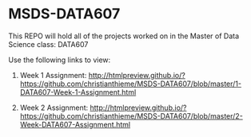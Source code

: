 # MSDS-DATA607
This REPO will hold all of the projects worked on in the Master of Data Science class: DATA607

Use the following links to view: 

1. Week 1 Assignment: 
http://htmlpreview.github.io/?https://github.com/christianthieme/MSDS-DATA607/blob/master/1-DATA607-Week-1-Assignment.html

2. Week 2 Assignment: 
http://htmlpreview.github.io/?https://github.com/christianthieme/MSDS-DATA607/blob/master/2-Week-DATA607-Assignment.html



